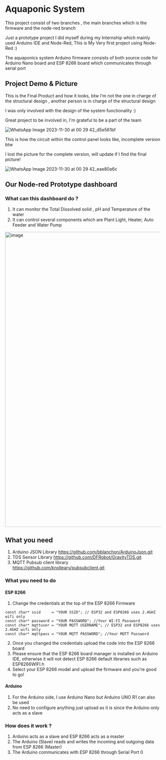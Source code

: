 # Aquaponic System 

This project consist of two branches , the main branches which is the firmware and the node-red branch 

Just a prototype project I did myself during my Internship which mainly used Arduino IDE and Node-Red, This is My Very first project using Node-Red :)

The aquaponics system Arduino firmware consists of both source code for Arduino Nano board and ESP 8266 board which communicates through serial port




## Project Demo & Picture 

This is the Final Product and how it looks, btw I'm not the one in charge of the structural design , another person is in charge of the structural design  

I was only involved with the design of the system functionality :) 

Great project to be involved in, I'm grateful to be a part of the team 

![WhatsApp Image 2023-11-30 at 00 29 42_d5e561bf](https://github.com/Anmirazik/Aquaponic-System-MCU-Firmware/assets/113960675/2e702fb3-cb3b-4902-8d7b-9184047a7f92)

This is how the circuit within the control panel looks like, incomplete version btw 

I lost the picture for the complete version, will update if I find the final picture!

![WhatsApp Image 2023-11-30 at 00 29 42_eae80a6c](https://github.com/Anmirazik/Aquaponic-System-MCU-Firmware/assets/113960675/d57b731c-68dc-4d40-baf9-f292b4773ddf)

## Our Node-red Prototype dashboard 

### What can this dashboard do ?

1. It can monitor the Total Dissolved solid , pH and Temperature of the water
2. It can control several components which are Plant Light, Heater, Auto Feeder and Water Pump

<img width="955" alt="image" src="https://github.com/Anmirazik/Aquaponic-System-MCU-Firmware/assets/113960675/862a96ad-d4c9-40ca-ae53-978b17de76cc">

## What you need

1. Arduino JSON Library https://github.com/bblanchon/ArduinoJson.git
2. TDS Sensor Library https://github.com/DFRobot/GravityTDS.git
3. MQTT Pubsub client library https://github.com/knolleary/pubsubclient.git

### What you need to do 

#### ESP 8266

1. Change the credentials at the top of the ESP 8266 Firmware 

~~~
const char* ssid     = "YOUR SSID"; // ESP32 and ESP8266 uses 2.4GHZ wifi only
const char* password = "YOUR PASSWORD"; //Your WI-FI Password
const char* mqttuser = "YOUR MQTT USERNAME"; // ESP32 and ESP8266 uses 2.4GHZ wifi only
const char* mqttpass = "YOUR MQTT PASSWORD"; //Your MQTT Password
~~~

2. Once you changed the credentials upload the code into the ESP 8266 board
3. Please ensure that the ESP 8266 board manager is installed on Arduino IDE, otherwise it will not detect ESP 8266 default libraries such as ESP8266WIFI.h
4. Select your ESP 8266 model and upload the firmware and you're good to go!

#### Arduino 

1. For the Arduino side, I use Arduino Nano but Arduino UNO R1 can also be used
2. No need to configure anything just upload as it is since the Arduino only acts as a slave


### How does it work ?

1. Arduino acts as a slave and ESP 8266 acts as a master
2. The Arduino (Slave) reads and writes the incoming and outgoing data from ESP 8266 (Master)
3. The Arduino communicates with ESP 8266 through Serial Port 0


